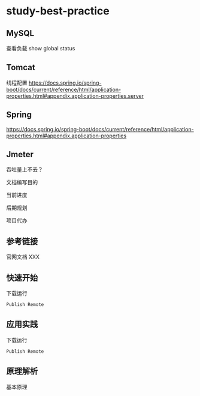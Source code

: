 # study-best-practice


## MySQL

查看负载 show global status

## Tomcat 
线程配置 https://docs.spring.io/spring-boot/docs/current/reference/html/application-properties.html#appendix.application-properties.server

## Spring
https://docs.spring.io/spring-boot/docs/current/reference/html/application-properties.html#appendix.application-properties

## Jmeter
吞吐量上不去？

文档编写目的

当前进度

后期规划

项目代办

## 参考链接

官网文档 XXX

## 快速开始

下载运行

```
Publish Remote

```

## 应用实践

下载运行

```
Publish Remote

```

## 原理解析

基本原理